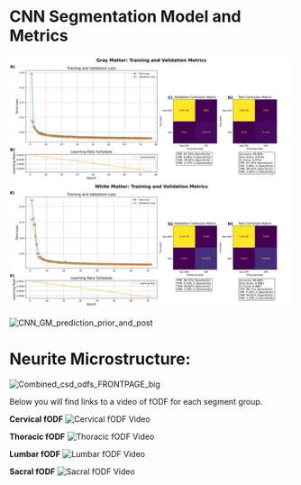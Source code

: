 # CNN Segmentation Model and Metrics
![Training Metrics](https://github.com/sigurdsfs/Spinal-Cord-Segmentation/blob/98a245fe0117a70e460b2b493fa1b89bb1a461da/Figures/CNN_training_validation_metrics_combined.svg "Training Metrics")


![CNN_GM_prediction_prior_and_post](https://github.com/user-attachments/assets/614b9da9-910c-4be1-bf08-b4b4a6e8cab6)


# Neurite Microstructure:
![Combined_csd_odfs_FRONTPAGE_big](https://github.com/user-attachments/assets/229f99b5-6be1-4c8b-a89f-6cf4f8d95149)

Below you will find links to a video of fODF for each segment group.

**Cervical fODF**
![Cervical fODF Video](https://github.com/user-attachments/assets/bdd12c2a-0f23-4bfe-b3de-eae171bbbe3b)

**Thoracic fODF**
![Thoracic fODF Video](https://github.com/user-attachments/assets/6bdc1b2f-a060-49e9-b3de-66266d19a799)

**Lumbar fODF**
![Lumbar fODF Video](https://github.com/user-attachments/assets/b9b71706-d45a-4924-8e28-1f6e0617b2eb)

**Sacral fODF**
![Sacral fODF Video](https://github.com/user-attachments/assets/ac0719fc-6ec3-4187-9822-0604374521ea)



